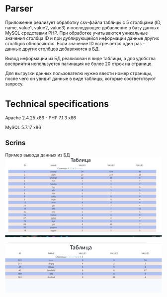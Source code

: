 # Parser

Приложение реализует обработку csv-файла таблицы с 5
столбцами (ID, name, value1, value2, value3) и последующее добавление в базу данных MySQL средствами
PHP. При обработке учитываются уникальные значения столбца ID и при дублирующейся информации данные других столбцов
обновляются. Если значение ID встречается один раз - данные других столбцов добавляются в БД.

Вывод информации из БД реализован в виде таблицы, а для удобства восприятия используется пагинация
не более 20 строк на странице.

Для выгрузки данных пользователю нужно ввести номер страницы, после чего он увидит данные в виде таблицы, 
которые соответствуют запросу.

# Technical specifications

Apache 2.4.25 x86 - PHP 7.1.3 x86

MySQL 5.7.17 x86

## Scrins

Пример вывода данных из БД
![Image alt](https://github.com/luzanna/parser/blob/images/pic1.PNG)


![Image alt](https://github.com/luzanna/parser/blob/images/pic2.PNG)


